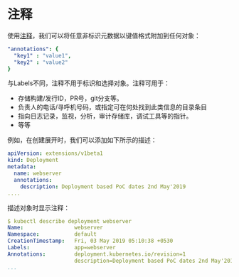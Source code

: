 # 注释

使用[注释](https://kubernetes.io/docs/concepts/overview/working-with-objects/annotations/)，我们可以将任意非标识元数据以键值格式附加到任何对象：

```yaml
"annotations": {
  "key1" : "value1",
  "key2" : "value2"
}
```

与Labels不同，注释不用于标识和选择对象。注释可用于：

* 存储构建/发行ID，PR号，git分支等。
* 负责人的电话/寻呼机号码，或指定可在何处找到此类信息的目录条目
* 指向日志记录，监视，分析，审计存储库，调试工具等的指针。
* 等等

例如，在创建展开时，我们可以添加如下所示的描述：

```yaml
apiVersion: extensions/v1beta1
kind: Deployment
metadata:
  name: webserver
  annotations:
    description: Deployment based PoC dates 2nd May'2019
....
```

描述对象时显示注释：

```yaml
$ kubectl describe deployment webserver
Name:                webserver
Namespace:           default
CreationTimestamp:   Fri, 03 May 2019 05:10:38 +0530
Labels:              app=webserver
Annotations:         deployment.kubernetes.io/revision=1
                     description=Deployment based PoC dates 2nd May'2019
...
```

